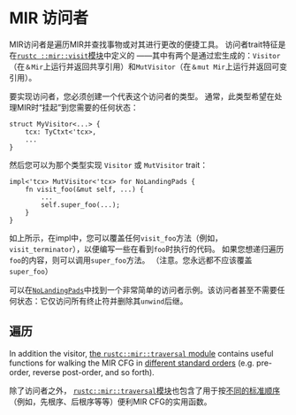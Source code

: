 # MIR 访问者

MIR访问者是遍历MIR并查找事物或对其进行更改的便捷工具。
访问者trait特征是在[`rustc ::mir::visit`模块][m-v]中定义的
——其中有两个是通过宏生成的：`Visitor`（在`＆Mir`上运行并返回共享引用）和`MutVisitor`（在`＆mut Mir`上运行并返回可变引用）。

[m-v]: https://doc.rust-lang.org/nightly/nightly-rustc/rustc_middle/mir/visit/index.html

要实现访问者，您必须创建一个代表这个访问者的类型。 通常，此类型希望在处理MIR时“挂起”到您需要的任何状态：

```rust,ignore
struct MyVisitor<...> {
    tcx: TyCtxt<'tcx>,
    ...
}
```

然后您可以为那个类型实现 `Visitor` 或 `MutVisitor` trait：

```rust,ignore
impl<'tcx> MutVisitor<'tcx> for NoLandingPads {
    fn visit_foo(&mut self, ...) {
        ...
        self.super_foo(...);
    }
}
```

如上所示，在impl中，您可以覆盖任何`visit_foo`方法（例如，`visit_terminator`），以便编写一些在看到`foo`时执行的代码。
如果您想递归遍历`foo`的内容，则可以调用`super_foo`方法。
（注意。您永远都不应该覆盖`super_foo`）

可以在[`NoLandingPads`]中找到一个非常简单的访问者示例。该访问者甚至不需要任何状态：它仅访问所有终止符并删除其`unwind`后继。

[`NoLandingPads`]: https://doc.rust-lang.org/nightly/nightly-rustc/rustc_mir/transform/no_landing_pads/struct.NoLandingPads.html

## 遍历

In addition the visitor, [the `rustc::mir::traversal` module][t]
contains useful functions for walking the MIR CFG in
[different standard orders][traversal] (e.g. pre-order, reverse
post-order, and so forth).

除了访问者之外， [`rustc::mir::traversal`模块][t]也包含了用于按[不同的标准顺序][traversal]（例如，先根序、后根序等等）便利MIR CFG的实用函数。

[t]: https://doc.rust-lang.org/nightly/nightly-rustc/rustc_middle/mir/traversal/index.html
[traversal]: https://en.wikipedia.org/wiki/Tree_traversal

